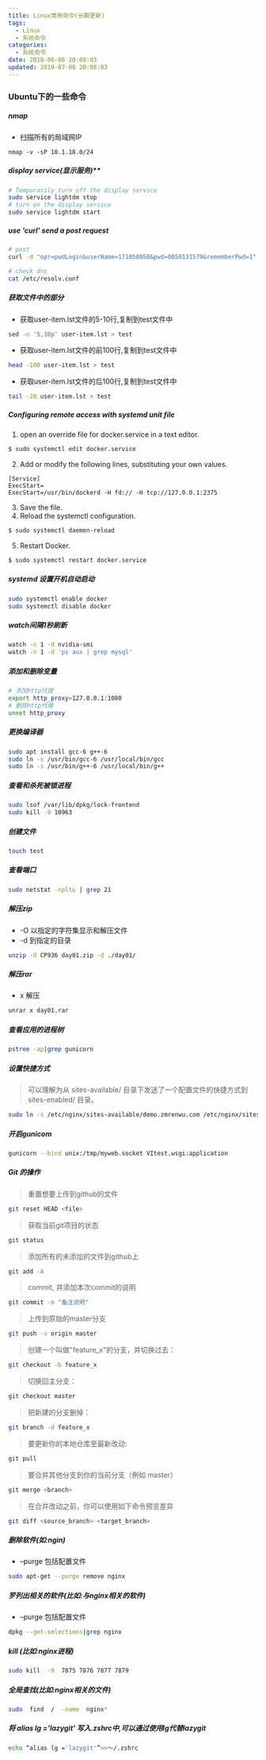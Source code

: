 ```yaml
---
title: Linux常用命令(长期更新)
tags:
  - Linux
  - 系统命令
categories:
  - 系统命令
date: 2018-06-06 20:08:03
updated: 2019-07-06 20:08:03
---
```


### Ubuntu下的一些命令

##### nmap
- 扫描所有的局域网IP
```
nmap -v -sP 10.1.18.0/24
```


##### display service(显示服务)**
```bash
# Temporarily turn off the display service
sudo service lightdm stop
# turn on the display service
sudo service lightdm start
```

##### use 'curl' send a post request
```bash
# post
curl -d "opr=pwdLogin&userName=171050050&pwd=0050131579&rememberPwd=1" "http://2.2.2.2/ac_portal/login.php"

# check dns
cat /etc/resolv.conf
```


##### 获取文件中的部分
- 获取user-item.lst文件的5-10行,复制到test文件中
```bash
sed -n '5,10p' user-item.lst > test
```
- 获取user-item.lst文件的前100行,复制到test文件中
```bash
head -100 user-item.lst > test
```
- 获取user-item.lst文件的后100行,复制到test文件中
```bash
tail -20 user-item.lst > test
```


##### Configuring remote access with systemd unit file
1. open an override file for docker.service in a text editor.
```bash
$ sudo systemctl edit docker.service
```
2. Add or modify the following lines, substituting your own values.
```
[Service]
ExecStart=
ExecStart=/usr/bin/dockerd -H fd:// -H tcp://127.0.0.1:2375
```
3. Save the file.
4. Reload the systemctl configuration.
```bash
$ sudo systemctl daemon-reload
```
5. Restart Docker.
```bash
$ sudo systemctl restart docker.service
```

##### systemd 设置开机自动启动
```bash
sudo systemctl enable docker
sudo systemctl disable docker
```

##### watch间隔1秒刷新
```bash
watch -n 1 -d nvidia-smi
watch -n 1 -d 'ps aux | grep mysql'
```

##### 添加和删除变量
```bash
# 添加http代理
export http_proxy=127.0.0.1:1080
# 删除http代理
unset http_proxy
```

##### 更换编译器
```bash
sudo apt install gcc-6 g++-6
sudo ln -s /usr/bin/gcc-6 /usr/local/bin/gcc
sudo ln -s /usr/bin/g++-6 /usr/local/bin/g++
```

##### 查看和杀死被锁进程
```bash
sudo lsof /var/lib/dpkg/lock-frontend
sudo kill -9 10963
```

##### 创建文件
```bash
touch test
```

##### 查看端口
```bash
sudo netstat -npltu | grep 21
```


##### 解压zip
- -O    以指定的字符集显示和解压文件
- -d    到指定的目录
```bash
unzip -O CP936 day01.zip -d ./day01/
```

##### 解压rar
- x     解压
```bash
unrar x day01.rar
```

##### 查看应用的进程树
```bash
pstree -ap|grep gunicorn
```

##### 设置快捷方式
> 可以理解为从 sites-available/ 目录下发送了一个配置文件的快捷方式到 sites-enabled/ 目录。

```bash
sudo ln -s /etc/nginx/sites-available/demo.zmrenwu.com /etc/nginx/sites-enabled/demo.zmrenwu.com
```

##### 开启gunicom
```bash
gunicorn --bind unix:/tmp/myweb.socket VItest.wsgi:application
```

##### Git 的操作

> 重置想要上传到github的文件

```bash
git reset HEAD <file>
```

> 获取当前git项目的状态

```bash
git status
```

> 添加所有的未添加的文件到github上

```bash
git add -A
```

> commit, 并添加本次commit的说明

```bash
git commit -m "备注说明"
```

> 上传到原始的master分支

```bash
git push -u origin master
```

> 创建一个叫做"feature_x"的分支，并切换过去：

```bash
git checkout -b feature_x
```

> 切换回主分支：

```bash
git checkout master
```

> 把新建的分支删掉：

```bash
git branch -d feature_x
```

> 要更新你的本地仓库至最新改动:

```bash
git pull
```

> 要合并其他分支到你的当前分支（例如 master）

```bash
git merge <branch>
```

> 在合并改动之前，你可以使用如下命令预览差异

```bash
git diff <source_branch> <target_branch>
```

##### 删除软件(如:ngin)
- –purge    包括配置文件
```bash
sudo apt-get --purge remove nginx
```

##### 罗列出相关的软件(比如:与nginx相关的软件)
- –purge    包括配置文件
```bash
dpkg --get-selections|grep nginx
```

##### kill (比如:nginx进程)

```bash
sudo kill  -9  7875 7876 7877 7879
```

##### 全局查找(比如:nginx相关的文件)
```bash
sudo  find  /  -name  nginx*
```

##### 将 alias lg ='lazygit' 写入.zshrc中,可以通过使用lg代替lazygit
```bash
echo “alias lg ='lazygit'”>>〜/.zshrc
```